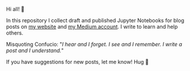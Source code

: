 Hi all! 👋 

In this repository I collect draft and published Jupyter Notebooks for blog posts on [my website](https://matteocourthoud.github.io/) and [my Medium account](https://medium.com/@matteo.courthoud). I write to learn and help others.

Misquoting Confucio: "*I hear and I forget. I see and I remember. I write a post and I understand.*"

If you have suggestions for new posts, let me know! Hug 🤗 